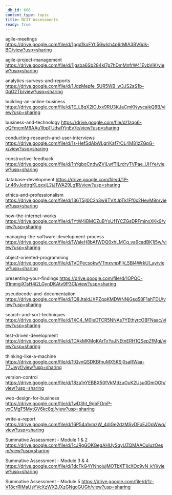 ```yaml
---
_db_id: 666
content_type: topic
title: NCIT Assessments
ready: true
---
```



agile-meetings
https://drive.google.com/file/d/1pgd1kxFYtI56wIsh4p6rMIA3BV6dk-BG/view?usp=sharing

agile-project-management
https://drive.google.com/file/d/1jgsba6Sb284kI7p7hDmMnfrW41EvbVlK/view?usp=sharing

analytics-surveys-and-reports
https://drive.google.com/file/d/1JdzMepfe_5UR5WB_w3JS2aS1b-0qG2Tb/view?usp=sharing

building-an-online-business
https://drive.google.com/file/d/1E_L8qX2lOJxx9RU3KJaCmKNyycaikQ8B/view?usp=sharing

business-and-technology
https://drive.google.com/file/d/1zqo6-oQFmcmM6AAu1IbpTUdwIYjnEv7e/view?usp=sharing

conducting-research-and-user-interviews
https://drive.google.com/file/d/1s-HefSdAbWLgriKaf7rOL4M81zZGpG-x/view?usp=sharing 

constructive-feedback
https://drive.google.com/file/d/1nYgboCndwZVILwfTILrdryTVPae_UHYe/view?usp=sharing

database-development
https://drive.google.com/file/d/1P-Ln46vJedtrgKLqxxjL2jJ1WA29Lg1R/view?usp=sharing

ethics-and-professionalism
https://drive.google.com/file/d/136T5jI0C2h3w8TVXJpTk1Ff0x2HevM8n/view?usp=sharing

how-the-internet-works
https://drive.google.com/file/d/1YtW4iBMCZuBYxUf1YCZGsDRFminxXKk9/view?usp=sharing 

managing-the-software-development-process
https://drive.google.com/file/d/1WaIeH8bAfWDQ0xhLMCq_va9cadBK1j5w/view?usp=sharing

object-oriented-programming
https://drive.google.com/file/d/1VDPecsokwVTmxvnpFjV_5BI4WrkUI_ay/view?usp=sharing

presenting-your-findings
https://drive.google.com/file/d/1OPQC-61mmgjX1sH4i2LGynDKAtv9P3CI/view?usp=sharing

pseudocode-and-documentation
https://drive.google.com/file/d/1Q8JtaldJXPZqqKMDWNNjGsg58F1ahTDU/view?usp=sharing 

search-and-sort-techniques
https://drive.google.com/file/d/1XC4_M0leDTCR5NNAs7YEthyrcOBFNaac/view?usp=sharing

test-driven-development
https://drive.google.com/file/d/1DAkMKMgKArTxYaJNEtnERH1QSepZfMgi/view?usp=sharing

thinking-like-a-machine
https://drive.google.com/file/d/1tQvnQSDKBfnuMX5KSj0saRWaa-T7Uwyf/view?usp=sharing

version-control
https://drive.google.com/file/d/18za1nYEBBX50fVkMdzuOuK2Usu0DmOOh/view?usp=sharing

web-design-for-business
https://drive.google.com/file/d/1wD3ht_9gbFOmP-vxCMgT5MytGV6kc8qj/view?usp=sharing

write-a-report
https://drive.google.com/file/d/16P54a1vmzW_4diGe2dzMSvDFoEJDpWwq/view?usp=sharing



Summative Assessment - Module 1 & 2
https://drive.google.com/file/d/1cJRgGOKGegAHUySqyUZQMAAOuIuzOesm/view?usp=sharing

Summative Assessment - Module 3 & 4
https://drive.google.com/file/d/1dcFkG4YNhoiujMOTbXT1jcXOc9vN_kYi/view?usp=sharing

Summative Assessment - Module 5
https://drive.google.com/file/d/1z-V18crRIMaUsYVcXzWX2JXzGNgoGUGh/view?usp=sharing
